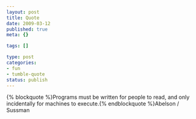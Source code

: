 ```yaml
--- 
layout: post
title: Quote
date: 2009-03-12
published: true
meta: {}

tags: []

type: post
categories: 
- fun
- tumble-quote
status: publish
---
```

{% blockquote %}Programs must be written for people to read, and only incidentally for machines to execute.{% endblockquote %}Abelson / Sussman
